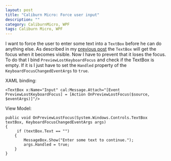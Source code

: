 ```yaml
---
layout: post
title: "Caliburn Micro: Force user input"
description: ""
category: CaliburnMicro, WPF
tags: Caliburn Micro, WPF
---
```

I want to force the user to enter some text into a `TextBox` before he can do anything else. As described in my [previous post](/2015/07/caliburn-micro-focus-textbox-when-view-gets-visible.htm) the `TextBox` will get the focus when it becomes visible. Now I have to prevent that it loses the focus.
To do that I bind `PreviewLostKeyboardFocus` and check if the TextBox is empty. If it is I just have to set the `Handled` property of the `KeyboardFocusChangedEventArgs` to `true`.

XAML binding:

    <TextBox x:Name="Input" cal:Message.Attach="[Event PreviewLostKeyboardFocus] = [Action OnPreviewLostFocus($source, $eventArgs)]"/>

View Model:

    public void OnPreviewLostFocus(System.Windows.Controls.TextBox textBox, KeyboardFocusChangedEventArgs args)
    {
         if (textBox.Text == "")
        {
            MessageBox.Show("Enter some text to continue.");
            args.Handled = true;
        }
    }
